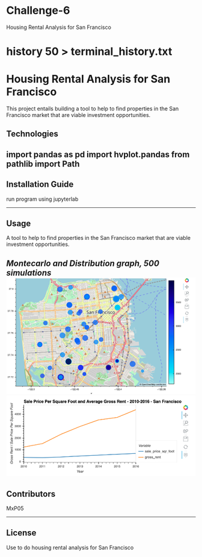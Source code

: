 # Challenge-6
Housing Rental Analysis for San Francisco
# history 50 > terminal_history.txt

# Housing Rental Analysis for San Francisco
This project entails building a tool to help to find properties in the San Francisco market that are viable investment opportunities.

## Technologies

import pandas as pd
import hvplot.pandas
from pathlib import Path
---

## Installation Guide
run program using jupyterlab

---

## Usage
A tool to help to find properties in the San Francisco market that are viable investment opportunities.

*Montecarlo and Distribution graph, 500 simulations*
![Hvplot mapp San francisco - Gross rent, Sales per sq foot](https://github.com/MxP05/Challenge-6/blob/main/Images/6-4-geoviews-plot.png?raw=true)
![Sales price per square foot and average gross rent San Francisco 2010-2016](https://github.com/MxP05/Challenge-6/blob/main/Images/avg-sale-px-sq-foot-gross-rent.png?raw=true)
---

## Contributors

MxP05

---

## License
Use to do housing rental analysis for San Francisco